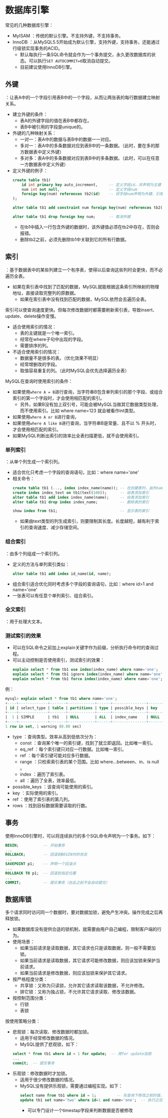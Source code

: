 # 数据库引擎

常见的几种数据库引擎：
- MyISAM ：传统的默认引擎。不支持外键，不支持事务。
- InnoDB ：从MySQL5.5开始成为默认引擎，支持外键，支持事务，还能通过行级锁实现事务的ACID。
  - 默认每执行一条SQL命令就会作为一个事务提交，永久更改数据库的状态。可以执行`SET AUTOCOMMIT=0`取消自动提交。
  - 目前建议使用InnoDB引擎。

## 外键

：让表A中的一个字段引用表B中的一个字段，从而让两张表的每行数据建立映射关系。
- 建立外键的条件：
  - 表A的外键字段的值在表B中都存在。
  - 表B中被引用的字段是unique的。
- 外键的几种映射关系：
  - 一对一：表A中的数据与表B中的数据一一对应。
  - 多对一：表A中的多条数据对应到表B中的一条数据。（此时，要在多的那方数据表中定义外键）
  - 多对多：表A中的多条数据对应到表B中的多条数据。（此时，可以在任意一方数据表中定义外键）
- 定义外键的例子：
    ```sql
    create table tb1(
        id int primary key auto_increment,     -- 定义字段id，并声明为主键
        num int not null,                      -- 定义字段num
        foreign key(num) references tb2(id)    -- 将字段num声明为外键，引用tb2表的id字段
    );

    alter table tb1 add constraint num foreign key(num) references tb2(id);  -- 将字段num声明为外键

    alter table tb1 drop foreign key num;      -- 取消外键
    ```
  - 在tb1中插入一行包含外键的数据时，该外键值必须在tb2中存在，否则会报错。
  - 删除tb2之前，必须先删除tb1中关联到它的所有行数据。

## 索引

：基于数据表中的某些列建立一个有序表，使得以后查询这些列时会更快，而不必遍历全表。
- 如果在索引表中找到了匹配的数据，MySQL就能根据这条索引所映射的物理地址，直接读取完整列的原数据。
  - 如果在索引表中没有找到匹配的数据，MySQL依然会去遍历全表。

索引可以使查询速度更快。但每次修改数据时都需要刷新索引表，导致insert、update、delete操作变慢。
- 适合使用索引的情况：
  - 表的主键就是一个唯一索引。
  - 经常在where子句中出现的字段。
  - 需要排序的列。
- 不适合使用索引的情况：
  - 数据量不是很多的表。（优化效果不明显）
  - 经常增删改的字段。
  - 取值容易重复的列。（此时MySQL会优先选择遍历全表）

MySQL在查询时使用索引的条件：
- 如果使用`where A = B`进行查询，当字符串B包含单列索引的那个字段、或组合索引的第一个字段时，才会使用相匹配的索引。
  - 另外，如果B没有加上双引号，可能会被MySQL当做其它数据类型处理，而不使用索引。比如 where name=123 就会被看作int类型。
- 如果使用`where A or B`进行查询，
- 如果使用`where A like B`进行查询，当字符串B是常量、且不以 % 开头时，才会使用相匹配的索引。
- 如果MySQL判断出索引的效率比全表扫描更低，就不会使用索引。

### 单列索引

：从单个列生成一个索引列。
- 适合优化只考虑一个字段的查询语句，比如：where name='one'
- 相关命令：
  ```sql
  create table tb1 (..., index index_name(name)); -- 在创建表时，由列name生成索引，名为index_name
  create index index_text on tb1(text(100));      -- 给表添加索引
  alter table tb1 add index index_name(name);     -- 给表添加索引
  alter table tb1 drop index index_name;          -- 删除表的索引
  
  show index from tb1;                            -- 显示表的索引
  ```
  - 如果由text类型的列生成索引，则要限制其长度。长度越短，越有利于索引的查询速度、减少存储空间。

### 组合索引

：由多个列组成一个索引列。
- 定义的方法与单列索引类似：
  ```sql
  alter table tb1 add index id_name(id, name);
  ```
- 组合索引适合优化同时考虑多个字段的查询语句，比如：where id>1 and name='one'
- 一张表可以有任意个单列索引、组合索引。

### 全文索引

：用于处理大文本。

### 测试索引的效果

- 可以在SQL命令之前加上explain关键字作为前缀，分析执行命令时的查询过程。
- 可以主动控制是否使用索引，测试索引的效果：
  ```sql
  explain select * from tb1 use index(index_name) where name='one';     -- 只使用某些索引
  explain select * from tb1 ignore index(index_name) where name='one';  -- 忽略某些索引
  explain select * from tb1 force index(index_name) where name='one';   -- 强制使用某些索引
  ```

例：
```sql
mysql> explain select * from tb1 where name='one';
+----+-------------+-------+------------+------+---------------+------+---------+------+------+----------+-------------+
| id | select_type | table | partitions | type | possible_keys | key  | key_len | ref  | rows | filtered | Extra       |
+----+-------------+-------+------------+------+---------------+------+---------+------+------+----------+-------------+
|  1 | SIMPLE      | tb1   | NULL       | ALL  | index_name    | NULL | NULL    | NULL |    3 |   100.00 | Using where |
+----+-------------+-------+------------+------+---------------+------+---------+------+------+----------+-------------+
1 row in set, 1 warning (0.00 sec)
```
- type ：查询类型。效率从高到低依次分为：
  - const  ：查询某个唯一的索引键，找到了就立即返回。比如唯一索引。
  - eq_ref ：每个索引键只对应一行数据。比如唯一索引。
  - ref    ：每个索引键可能对应多行数据。
  - range  ：只检索索引表的某个范围。比如 where...between、in、is null 。
  - index  ：遍历了索引表。
  - all    ：遍历了全表，效率最低。
- possible_keys ：该查询可能使用的索引。
- key      ：实际使用的索引。
- ref      ：使用了索引表的第几列。
- rows     ：找到目标数据需要读取的行数。

## 事务

使用InnoDB引擎时，可以将连续执行的多个SQL命令声明为一个事务。如下：
```sql
BEGIN;           -- 开始事务
...
ROLLBACK;        -- 回滚到BEGIN时的状态
...
SAVEPOINT p1;    -- 声明一个回滚点
...
ROLLBACK TO p1;  -- 回滚到指定位置
...
COMMIT;          -- 提交事务（在此之前不会自动提交）
```

## 数据库锁

多个请求同时访问同一个数据时，要对数据加锁，避免产生冲突。操作完成之后再释放锁。
- 如果数据库没有提供合适的锁机制，就需要由用户自己编程，限制客户端的行为。
- 使用场景：
  - 如果当前请求是读取数据，其它请求也只是读取数据，则一般不需要加锁。
  - 如果当前请求是读取数据，其它请求可能修改数据，则应该加锁来保护当前请求。
  - 如果当前请求是修改数据，则应该加锁来保护其它请求。
- 按严格程度分类：
  - 共享锁：又称为只读锁，允许其它请求读取该数据，不允许修改。
  - 排它锁：又称为独占锁，不允许其它请求读取、修改该数据。
- 按控制范围分类：
  - 行锁
  - 表锁

按使用策略分类：
- 悲观锁：每次读取、修改数据时都加锁。
  - 适用于经常修改数据的情况。
  - MySQL提供了悲观锁，如下：
  ```sql
  select * from tb1 where id = 1 for update;  -- 用for update加锁
  ...
  commit;  -- 提交事务
  ```
- 乐观锁：修改数据时才加锁。
  - 适用于很少修改数据的情况。
  - MySQL没有提供乐观锁，需要通过编程实现。如下：
    ```sql
    select name from tb1 where id = 1;         -- 先查询下修改之前的值，这里假设此时name的值为'one'
    update tb1 set name='two' where id=1 and name='one';  -- 执行之后，根据返回值判断是否修改成功
    ```
    - 可以专门设计一个timestap字段来判断数据是否被修改
